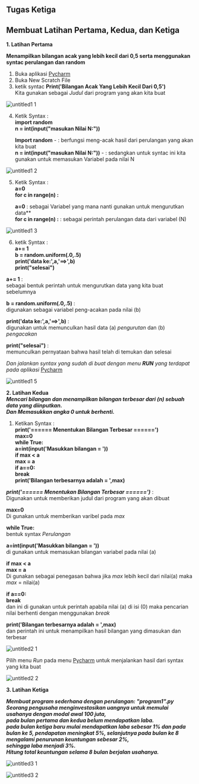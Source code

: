 ## Tugas Ketiga                                                                                                                                    

## Membuat Latihan Pertama, Kedua, dan Ketiga

**1. Latihan Pertama**                                                                                                                                

**Menampilkan bilangan acak yang lebih kecil dari 0,5 serta menggunakan syntac perulangan dan random**                                                                                                                           

1. Buka aplikasi [Pycharm](https://www.jetbrains.com/pycharm/)                                                                                          
2. Buka New Scratch File                                                                                                                                    
3. ketik syntac **Print('Bilangan Acak Yang Lebih Kecil Dari 0,5')**                                                                                                                  
   Kita gunakan sebagai *Judul* dari program yang akan kita buat

![untitled1 1](https://user-images.githubusercontent.com/46746119/53140226-a92f0480-35be-11e9-9dcc-1a68a9f9e63f.jpg)

4. Ketik Syntax :                                                                                                                                      
   **import random**                                                                                                                                                                                                                                           
   **n = int(input("masukan Nilai N:"))**                                                                                         

   **Import random**                      - : berfungsi meng-acak hasil dari perulangan yang akan kita buat                                                               
**n = int(input("masukan Nilai N:"))** - : sedangkan untuk syntac ini kita gunakan untuk memasukan Variabel pada nilai N

![untitled1 2](https://user-images.githubusercontent.com/46746119/53140227-a9c79b00-35be-11e9-9930-60338d0cefd2.jpg)

5. Ketik Syntax :                                                                                                                                                    
   **a=0**                                                                                                                                      
   **for c in range(n) :**                                                                                                                                                                                                                                                  
   
   **a=0** : sebagai Variabel yang mana nanti gunakan untuk mengurutkan data**                                                                                      
   **for c in range(n) :** : sebagai perintah perulangan data dari variabel (N)
   
![untitled1 3](https://user-images.githubusercontent.com/46746119/53140228-a9c79b00-35be-11e9-96b9-a1d43ec07484.jpg)

6. ketik Syntax :                                                                                                                               
   **a+= 1**                                                                                                                                                                                                                                                                                                                     
    **b = random.uniform(.0,.5)**                                                                                                                     
    **print('data ke:',a,'==>',b)**                                                                                                                
**print("selesai")**                                                                                                                               

**a+= 1** :															
sebagai bentuk perintah untuk mengurutkan data yang kita buat sebelumnya							

**b = random.uniform(.0,.5)** :													
digunakan sebagai variabel peng-acakan pada nilai (b)										

**print('data ke:',a,'==>',b)** :											
digunakan untuk memunculkan hasil data (a) *pengurutan* dan (b) *pengacakan*							

**print("selesai")** :													
memunculkan pernyataan bahwa hasil telah di temukan dan selesai									                                                             

*Dan jalankan syntax yang sudah di buat dengan menu **RUN** yang terdapat pada aplikasi* [Pycharm](https://www.jetbrains.com/pycharm/)

![untitled1 5](https://user-images.githubusercontent.com/46746119/53140232-aa603180-35be-11e9-927f-26d4f4316a26.jpg)

**2. Latihan Kedua**                                                                                                                                                                                                                                                                       
***Mencari bilangan dan menampilkan bilangan terbesar dari (n) sebuah data yang diinputkan.***                                                                                
***Dan Memasukkan angka 0 untuk berhenti.***                                                                                                             

1. Ketikan Syntax :                                                                                                                                                                                                                                                                   
**print('====== Menentukan Bilangan Terbesar ======')**                                                                                                           
**max=0**                                                                                                                                             
**while True:**                                                                                                                                       
	**a=int(input('Masukkan bilangan = '))**                                                                                                           
	**if max < a**                                                                                                                                                                                                                                                                                            
		**max = a**                                                                                                                                           
	**if a==0:**                                                                                                                                          
		**break**                                                                                                                                                                                                                                                                        
**print('Bilangan terbesarnya adalah = ',max)**  

***print('====== Menentukan Bilangan Terbesar ======')***  :                                                                                    
Digunakan untuk memberikan judul dari program yang akan dibuat                                                                                        

**max=0**                                                                                                                                       
Di gunakan untuk memberikan varibel pada *max*                                                                                               

**while True:**                                                                                                                                 
bentuk syntax *Perulangan*                                                                                                                                  

**a=int(input('Masukkan bilangan = '))**                                                                                                              
di gunakan untuk memasukan bilangan variabel pada nilai (a)                                                                                           

**if max < a**                                                                                                                                                                                                                                                                                                                                                                                                                                 
**max = a**                                                                                                                                     
Di gunakan sebagai penegasan bahwa jika *max* lebih kecil dari nilai(a) maka *max* = nilai(a)                                                      

**if a==0:**                                                                                                                                                                                                                                                                              
**break**                                                                                                                                       
dan ini di gunakan untuk perintah apabila nilai (a) di isi (0) maka pencarian nilai berhenti dengan menggunakan *break*                

**print('Bilangan terbesarnya adalah = ',max)**                                                                                                    
dan perintah ini untuk menampilkan hasil bilangan yang dimasukan dan terbesar                                                                      

![untitled2 1](https://user-images.githubusercontent.com/46746119/53140234-aaf8c800-35be-11e9-8685-f41bc40628cb.jpg)

Pilih menu *Run* pada menu [Pycharm](https://www.jetbrains.com/pycharm/) untuk menjalankan hasil dari syntax yang kita buat                  

![untitled2 2](https://user-images.githubusercontent.com/46746119/53140236-aaf8c800-35be-11e9-9260-2a440d9ad99b.jpg)

**3. Latihan Ketiga**														

***Membuat program sederhana dengan perulangan: "program1".py									 
Seorang pengusaha menginvestasikan uangnya untuk memulai usahanya dengan modal awal 100 juta,					 
pada bulan pertama dan kedua belum mendapatkan laba.										 
pada bulan ketiga baru mulai mendapatkan laba sebesar 1% dan pada bulan ke 5, pendapatan meningkat 5%, 
selanjutnya pada bulan ke 8 mengalami penurunan keuntungan sebesar 2%,								 
sehingga laba menjadi 3%.													
Hitung total keuntungan selama 8 bulan berjalan usahanya.***									

![untitled3 1](https://user-images.githubusercontent.com/46746119/53140239-ab915e80-35be-11e9-9ee3-aac102ae0b6f.jpg)


![untitled3 2](https://user-images.githubusercontent.com/46746119/53140240-ab915e80-35be-11e9-9353-f65a856d31ee.jpg)
